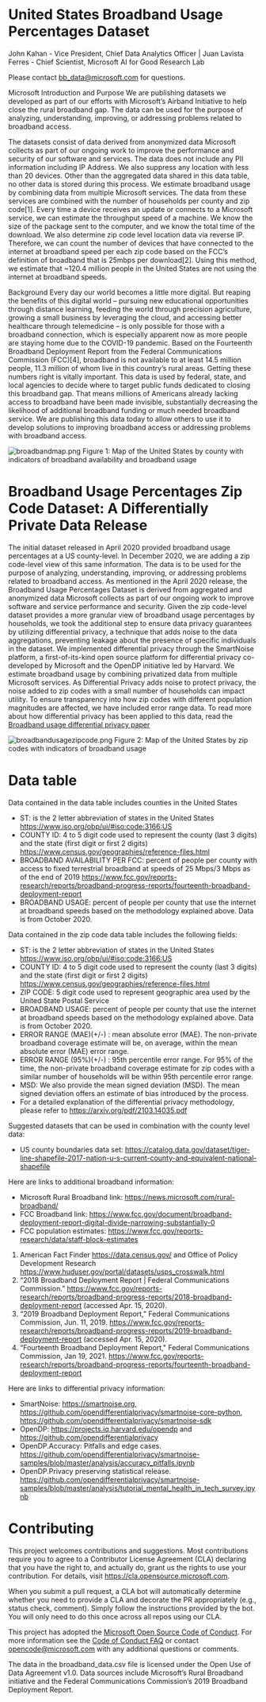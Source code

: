 # United States Broadband Usage Percentages Dataset
John Kahan - Vice President, Chief Data Analytics Officer |
Juan Lavista Ferres - Chief Scientist, Microsoft AI for Good Research Lab

Please contact bb_data@microsoft.com for questions.

Microsoft Introduction and Purpose
We are publishing datasets we developed as part of our efforts with Microsoft’s Airband Initiative to help close the rural broadband gap. The data can be used for the purpose of analyzing, understanding, improving, or addressing problems related to broadband access.

The datasets consist of data derived from anonymized data Microsoft collects as part of our ongoing work to improve the performance and security of our software and services. The data does not include any PII information including IP Address. We also suppress any location with less than 20 devices. Other than the aggregated data shared in this data table, no other data is stored during this process. We estimate broadband usage by combining data from multiple Microsoft services. The data from these services are combined with the number of households per county and zip code[1]. Every time a device receives an update or connects to a Microsoft service, we can estimate the throughput speed of a machine. We know the size of the package sent to the computer, and we know the total time of the download. We also determine zip code level location data via reverse IP. Therefore, we can count the number of devices that have connected to the internet at broadband speed per each zip code based on the FCC’s definition of broadband that is 25mbps per download[2]. Using this method, we estimate that ~120.4 million people in the United States are not using the internet at broadband speeds.

Background
Every day our world becomes a little more digital. But reaping the benefits of this digital world – pursuing new educational opportunities through distance learning, feeding the world through precision agriculture, growing a small business by leveraging the cloud, and accessing better healthcare through telemedicine – is only possible for those with a broadband connection, which is especially apparent now as more people are staying home due to the COVID-19 pandemic. Based on the Fourteenth Broadband Deployment Report from the Federal Communications Commission (FCC)[4], broadband is not available to at least 14.5 million people, 11.3 million of whom live in this country’s rural areas. Getting these numbers right is vitally important. This data is used by federal, state, and local agencies to decide where to target public funds dedicated to closing this broadband gap. That means millions of Americans already lacking access to broadband have been made invisible, substantially decreasing the likelihood of additional broadband funding or much needed broadband service. We are publishing this data today to allow others to use it to develop solutions to improving broadband access or addressing problems with broadband access.

![broadbandmap.png](/assets/broadbandmap.png)
Figure 1: Map of the United States by county with indicators of broadband availability and broadband usage
 
# Broadband Usage Percentages Zip Code Dataset: A Differentially Private Data Release
The initial dataset released in April 2020 provided broadband usage percentages at a US county-level.  In December 2020, we are adding a zip code-level view of this same information. The data is to be used for the purpose of analyzing, understanding, improving, or addressing problems related to broadband access.
As mentioned in the April 2020 release, the Broadband Usage Percentages Dataset is derived from aggregated and anonymized data Microsoft collects as part of our ongoing work to improve software and service performance and security. Given the zip code-level dataset provides a more granular view of broadband usage percentages by households, we took the additional step to ensure data privacy guarantees by utilizing differential privacy, a technique that adds noise to the data aggregations, preventing leakage about the presence of specific individuals in the dataset. We implemented differential privacy through the SmartNoise platform, a first-of-its-kind open source platform for differential privacy co-developed by Microsoft and the OpenDP initiative led by Harvard.  We estimate broadband usage by combining privatized data from multiple Microsoft services.
As Differential Privacy adds noise to protect privacy, the noise added to zip codes with a small number of households can impact utility. To ensure transparency into how zip codes with different population magnitudes are affected, we have included error range data. To read more about how differential privacy has been applied to this data, read the [Broadband usage differential privacy paper](./assets/Broadband_usage_differential_privacy_paper.pdf)

![broadbandusagezipcode.png](/assets/broadbandusagezipcode.png)
Figure 2: Map of the United States by zip codes with indicators of broadband usage

# Data table
Data contained in the  data table includes counties in the United States
- ST: is the 2 letter abbreviation of states in the United States https://www.iso.org/obp/ui/#iso:code:3166:US
- COUNTY ID: 4 to 5 digit code used to represent the county (last 3 digits) and the state (first digit or first 2 digits) https://www.census.gov/geographies/reference-files.html
- BROADBAND AVAILABILITY PER FCC: percent of people per county with access to fixed terrestrial broadband at speeds of 25 Mbps/3 Mbps as of the end of 2019 https://www.fcc.gov/reports-research/reports/broadband-progress-reports/fourteenth-broadband-deployment-report
- BROADBAND USAGE: percent of people per county that use the internet at broadband speeds based on the methodology explained above. Data is from October 2020.

Data contained in the zip code data table includes the following fields:
- ST: is the 2 letter abbreviation of states in the United States https://www.iso.org/obp/ui/#iso:code:3166:US
- COUNTY ID: 4 to 5 digit code used to represent the county (last 3 digits) and the state (first digit or first 2 digits) https://www.census.gov/geographies/reference-files.html
- ZIP CODE: 5 digit code used to represent geographic area used by the United State Postal Service
- BROADBAND USAGE: percent of people per county that use the internet at broadband speeds based on the methodology explained above. Data is from October 2020.
- ERROR RANGE (MAE)(+/-) : mean absolute error (MAE). The non-private broadband coverage estimate will be, on average, within the mean absolute error (MAE) error range.
- ERROR RANGE (95%)(+/-) : 95th percentile error range. For 95% of the time, the non-private broadband coverage estimate for zip codes with a similar number of households will be within 95th percentile error range.
- MSD: We also provide the mean signed deviation (MSD). The mean signed deviation offers an estimate of bias introduced by the process.
- For a detailed explanation of the differential privacy methodology, please refer to https://arxiv.org/pdf/2103.14035.pdf



Suggested datasets that can be used in combination with the county level data:
- US county boundaries data set: https://catalog.data.gov/dataset/tiger-line-shapefile-2017-nation-u-s-current-county-and-equivalent-national-shapefile 

Here are links to additional broadband information:
- Microsoft Rural Broadband link: https://news.microsoft.com/rural-broadband/
- FCC Broadband link: https://www.fcc.gov/document/broadband-deployment-report-digital-divide-narrowing-substantially-0
- FCC population estimates: https://www.fcc.gov/reports-research/data/staff-block-estimates

1. American Fact Finder https://data.census.gov/ and Office of Policy Development Research https://www.huduser.gov/portal/datasets/usps_crosswalk.html
2. “2018 Broadband Deployment Report | Federal Communications Commission.” https://www.fcc.gov/reports-research/reports/broadband-progress-reports/2018-broadband-deployment-report (accessed Apr. 15, 2020).
3. “2019 Broadband Deployment Report,” Federal Communications Commission, Jun. 11, 2019. https://www.fcc.gov/reports-research/reports/broadband-progress-reports/2019-broadband-deployment-report (accessed Apr. 15, 2020).
4. “Fourteenth Broadband Deployment Report," Federal Communications Commission, Jan 19, 2021. https://www.fcc.gov/reports-research/reports/broadband-progress-reports/fourteenth-broadband-deployment-report

Here are links to differential privacy information:
- SmartNoise: https://smartnoise.org, https://github.com/opendifferentialprivacy/smartnoise-core-python, https://github.com/opendifferentialprivacy/smartnoise-sdk 
- OpenDP: https://projects.iq.harvard.edu/opendp and https://github.com/opendifferentialprivacy
- OpenDP.Accuracy: Pitfalls and edge cases. https://github.com/opendifferentialprivacy/smartnoise-samples/blob/master/analysis/accuracy_pitfalls.ipynb
- OpenDP.Privacy preserving statistical release. https://github.com/opendifferentialprivacy/smartnoise-samples/blob/master/analysis/tutorial_mental_health_in_tech_survey.ipynb 


# Contributing

This project welcomes contributions and suggestions.  Most contributions require you to agree to a
Contributor License Agreement (CLA) declaring that you have the right to, and actually do, grant us
the rights to use your contribution. For details, visit https://cla.opensource.microsoft.com.

When you submit a pull request, a CLA bot will automatically determine whether you need to provide
a CLA and decorate the PR appropriately (e.g., status check, comment). Simply follow the instructions
provided by the bot. You will only need to do this once across all repos using our CLA.

This project has adopted the [Microsoft Open Source Code of Conduct](https://opensource.microsoft.com/codeofconduct/).
For more information see the [Code of Conduct FAQ](https://opensource.microsoft.com/codeofconduct/faq/) or
contact [opencode@microsoft.com](mailto:opencode@microsoft.com) with any additional questions or comments.

The data in the broadband_data.csv file is licensed under the Open Use of Data Agreement v1.0. Data sources include Microsoft’s Rural Broadband initiative and the Federal Communications Commission’s 2019 Broadband Deployment Report.